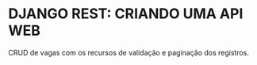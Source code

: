 # DJANGO REST: CRIANDO UMA API WEB

CRUD de vagas com os recursos de validação e paginação dos registros.
